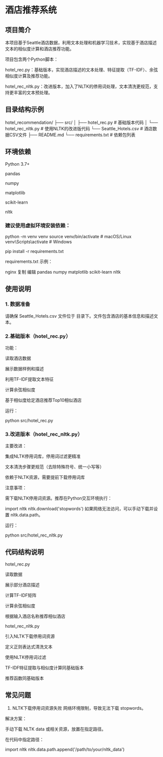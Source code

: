 
# 酒店推荐系统

## 项目简介

本项目基于Seattle酒店数据，利用文本处理和机器学习技术，实现基于酒店描述文本的相似度计算和酒店推荐功能。

项目包含两个Python脚本：

hotel_rec.py：基础版本，实现酒店描述的文本处理、特征提取（TF-IDF）、余弦相似度计算及推荐功能。

hotel_rec_nltk.py：改进版本，加入了NLTK的停用词处理，文本清洗更规范，支持更丰富的文本预处理。

## 目录结构示例

hotel_recommendation/
├── src/
│   ├── hotel_rec.py                # 基础版本代码
│   └── hotel_rec_nltk.py           # 使用NLTK的改进版代码
    └── Seattle_Hotels.csv          # 酒店数据CSV文件
├── README.md
└── requirements.txt                # 依赖包列表

## 环境依赖

Python 3.7+

pandas

numpy

matplotlib

scikit-learn

nltk

### 建议使用虚拟环境安装依赖：

python -m venv venv
source venv/bin/activate  # macOS/Linux
venv\Scripts\activate     # Windows

pip install -r requirements.txt

requirements.txt 示例：

nginx
复制
编辑
pandas
numpy
matplotlib
scikit-learn
nltk

## 使用说明

### 1. 数据准备
请确保 Seattle_Hotels.csv 文件位于 目录下。文件包含酒店的基本信息和描述文本。

### 2.基础版本（hotel_rec.py）

功能：

读取酒店数据

展示数据样例和描述

利用TF-IDF提取文本特征

计算余弦相似度

基于相似度给定酒店推荐Top10相似酒店

运行：

python src/hotel_rec.py

### 3.改进版本（hotel_rec_nltk.py）

主要改进：

集成NLTK停用词库，停用词过滤更精准

文本清洗步骤更规范（去除特殊符号、统一小写等）

依赖于NLTK资源，需要提前下载停用词库

注意事项：

需下载NLTK停用词资源。推荐在Python交互环境执行：


import nltk
nltk.download('stopwords')
如果网络无法访问，可以手动下载并设置 nltk.data.path。

运行：

python src/hotel_rec_nltk.py

## 代码结构说明
hotel_rec.py

读取数据

展示部分酒店描述

计算TF-IDF矩阵

计算余弦相似度

根据输入酒店名称推荐相似酒店


hotel_rec_nltk.py

引入NLTK下载停用词资源

定义正则表达式清洗文本

使用NLTK停用词过滤

TF-IDF特征提取与相似度计算同基础版本

推荐函数同基础版本

## 常见问题
1. NLTK下载停用词资源失败
网络环境限制，导致无法下载 stopwords。

解决方案：

手动下载 NLTK data 或相关资源，放置在指定路径。

在代码中指定路径：

import nltk
nltk.data.path.append('/path/to/your/nltk_data')
